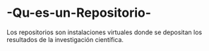 # -Qu-es-un-Repositorio-
Los repositorios son instalaciones virtuales donde se depositan los resultados de la investigación científica.
